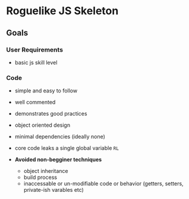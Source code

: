 # Roguelike JS Skeleton

## Goals

### User Requirements
- basic js skill level

### Code

- simple and easy to follow
- well commented
- demonstrates good practices
- object oriented design
- minimal dependencies (ideally none)
- core code leaks a single global variable `RL`

- **Avoided non-begginer techniques**
    - object inheritance
    - build process
    - inaccessable or un-modifiable code or behavior (getters, setters, private-ish varables etc)